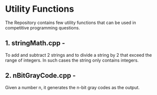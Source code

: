 # Utility Functions

The Repository contains few utility functions that can be used in competitive programming questions.

## 1. stringMath.cpp - 
To add and subtract 2 strings and to divide a string by 2 that exceed the range of integers. In such cases the string only contains integers.

## 2. nBitGrayCode.cpp - 
Given a number n, it generates the n-bit gray codes as the output.  
